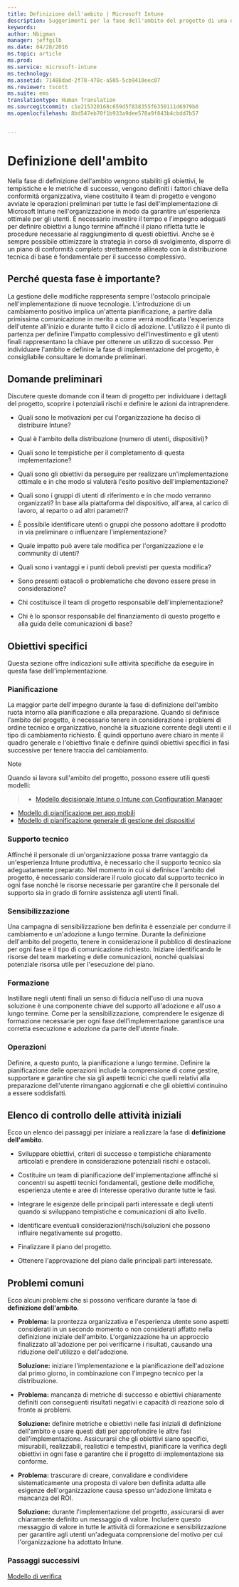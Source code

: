 ```yaml
---
title: Definizione dell'ambito | Microsoft Intune
description: Suggerimenti per la fase dell'ambito del progetto di una distribuzione di Intune.
keywords: 
author: Nbigman
manager: jeffgilb
ms.date: 04/28/2016
ms.topic: article
ms.prod: 
ms.service: microsoft-intune
ms.technology: 
ms.assetid: 71488dad-2f78-478c-a505-5cb9410eec07
ms.reviewer: tscott
ms.suite: ems
translationtype: Human Translation
ms.sourcegitcommit: c1e215320168c659d5f838355f6350111d6979b0
ms.openlocfilehash: 8bd547eb70f1b933a9dee578a9f843b4cbdd7b57


---
```


# Definizione dell'ambito
Nella fase di definizione dell'ambito vengono stabiliti gli obiettivi, le tempistiche e le metriche di successo, vengono definiti i fattori chiave della conformità organizzativa, viene costituito il team di progetto e vengono avviate le operazioni preliminari per tutte le fasi dell'implementazione di Microsoft Intune nell'organizzazione in modo da garantire un'esperienza ottimale per gli utenti.
È necessario investire il tempo e l'impegno adeguati per definire obiettivi a lungo termine affinché il piano rifletta tutte le procedure necessarie al raggiungimento di questi obiettivi. Anche se è sempre possibile ottimizzare la strategia in corso di svolgimento, disporre di un piano di conformità completo strettamente allineato con la distribuzione tecnica di base è fondamentale per il successo complessivo.

## Perché questa fase è importante?
La gestione delle modifiche rappresenta sempre l'ostacolo principale nell'implementazione di nuove tecnologie. L'introduzione di un cambiamento positivo implica un'attenta pianificazione, a partire dalla primissima comunicazione in merito a come verrà modificata l'esperienza dell'utente all'inizio e durante tutto il ciclo di adozione. L'utilizzo è il punto di partenza per definire l'impatto complessivo dell'investimento e gli utenti finali rappresentano la chiave per ottenere un utilizzo di successo.
Per individuare l'ambito e definire la fase di implementazione del progetto, è consigliabile consultare le domande preliminari.

## Domande preliminari
Discutere queste domande con il team di progetto per individuare i dettagli del progetto, scoprire i potenziali rischi e definire le azioni da intraprendere.

-   Quali sono le motivazioni per cui l'organizzazione ha deciso di distribuire Intune?

-   Qual è l'ambito della distribuzione (numero di utenti, dispositivi)?
-   Quali sono le tempistiche per il completamento di questa implementazione?

-   Quali sono gli obiettivi da perseguire per realizzare un'implementazione ottimale e in che modo si valuterà l'esito positivo dell'implementazione?

-   Quali sono i gruppi di utenti di riferimento e in che modo verranno organizzati? In base alla piattaforma del dispositivo, all'area, al carico di lavoro, al reparto o ad altri parametri?

-   È possibile identificare utenti o gruppi che possono adottare il prodotto in via preliminare o influenzare l'implementazione?

-   Quale impatto può avere tale modifica per l'organizzazione e le community di utenti?

-   Quali sono i vantaggi e i punti deboli previsti per questa modifica?

-   Sono presenti ostacoli o problematiche che devono essere prese in considerazione?

-   Chi costituisce il team di progetto responsabile dell'implementazione?

-   Chi è lo sponsor responsabile del finanziamento di questo progetto e alla guida delle comunicazioni di base?

## Obiettivi specifici
Questa sezione offre indicazioni sulle attività specifiche da eseguire in questa fase dell'implementazione.

### Pianificazione

La maggior parte dell'impegno durante la fase di definizione dell'ambito ruota intorno alla pianificazione e alla preparazione. Quando si definisce l'ambito del progetto, è necessario tenere in considerazione i problemi di ordine tecnico e organizzativo, nonché la situazione corrente degli utenti e il tipo di cambiamento richiesto. È quindi opportuno avere chiaro in mente il quadro generale e l'obiettivo finale e definire quindi obiettivi specifici in fasi successive per tenere traccia del cambiamento.


 > [!NOTE]
 > 
 > Quando si lavora sull'ambito del progetto, possono essere utili questi modelli:
 > > - [Modello decisionale Intune o Intune con Configuration Manager](https://gallery.technet.microsoft.com/Intune-or-Intune-with-900e8a78)
 > - [Modello di pianificazione per app mobili](https://gallery.technet.microsoft.com/Mobile-app-planning-18689d59)
>- [Modello di pianificazione generale di gestione dei dispositivi](https://gallery.technet.microsoft.com/General-device-management-334c3792)

### Supporto tecnico
Affinché il personale di un'organizzazione possa trarre vantaggio da un'esperienza Intune produttiva, è necessario che il supporto tecnico sia adeguatamente preparato. Nel momento in cui si definisce l'ambito del progetto, è necessario considerare il ruolo giocato dal supporto tecnico in ogni fase nonché le risorse necessarie per garantire che il personale del supporto sia in grado di fornire assistenza agli utenti finali.

### Sensibilizzazione
Una campagna di sensibilizzazione ben definita è essenziale per condurre il cambiamento e un'adozione a lungo termine. Durante la definizione dell'ambito del progetto, tenere in considerazione il pubblico di destinazione per ogni fase e il tipo di comunicazione richiesto. Iniziare identificando le risorse del team marketing e delle comunicazioni, nonché qualsiasi potenziale risorsa utile per l'esecuzione del piano.

### Formazione
Instillare negli utenti finali un senso di fiducia nell'uso di una nuova soluzione è una componente chiave del supporto all'adozione e all'uso a lungo termine. Come per la sensibilizzazione, comprendere le esigenze di formazione necessarie per ogni fase dell'implementazione garantisce una corretta esecuzione e adozione da parte dell'utente finale.

### Operazioni
Definire, a questo punto, la pianificazione a lungo termine. Definire la pianificazione delle operazioni include la comprensione di come gestire, supportare e garantire che sia gli aspetti tecnici che quelli relativi alla preparazione dell'utente rimangano aggiornati e che gli obiettivi continuino a essere soddisfatti.

## Elenco di controllo delle attività iniziali
Ecco un elenco dei passaggi per iniziare a realizzare la fase di **definizione dell'ambito**.

-   Sviluppare obiettivi, criteri di successo e tempistiche chiaramente articolati e prendere in considerazione potenziali rischi e ostacoli.

-   Costituire un team di pianificazione dell'implementazione affinché si concentri su aspetti tecnici fondamentali, gestione delle modifiche, esperienza utente e aree di interesse operativo durante tutte le fasi.

-   Integrare le esigenze delle principali parti interessate e degli utenti quando si sviluppano tempistiche e comunicazioni di alto livello.

-   Identificare eventuali considerazioni/rischi/soluzioni che possono influire negativamente sul progetto.

-   Finalizzare il piano del progetto.

-   Ottenere l'approvazione del piano dalle principali parti interessate.

## Problemi comuni
Ecco alcuni problemi che si possono verificare durante la fase di **definizione dell'ambito**.

-   **Problema:** la prontezza organizzativa e l'esperienza utente sono aspetti considerati in un secondo momento o non considerati affatto nella definizione iniziale dell'ambito. L'organizzazione ha un approccio finalizzato all'adozione per poi verificarne i risultati, causando una riduzione dell'utilizzo e dell'adozione.

    **Soluzione:** iniziare l'implementazione e la pianificazione dell'adozione dal primo giorno, in combinazione con l'impegno tecnico per la distribuzione.

-   **Problema:** mancanza di metriche di successo e obiettivi chiaramente definiti con conseguenti risultati negativi e capacità di reazione solo di fronte ai problemi.

    **Soluzione:** definire metriche e obiettivi nelle fasi iniziali di definizione dell'ambito e usare questi dati per approfondire le altre fasi dell'implementazione. Assicurarsi che gli obiettivi siano specifici, misurabili, realizzabili, realistici e tempestivi, pianificare la verifica degli obiettivi in ogni fase e garantire che il progetto di implementazione sia conforme.

-   **Problema:** trascurare di creare, convalidare e condividere sistematicamente una proposta di valore ben definita adatta alle esigenze dell'organizzazione causa spesso un'adozione limitata e mancanza del ROI.

    **Soluzione:** durante l'implementazione del progetto, assicurarsi di aver chiaramente definito un messaggio di valore. Includere questo messaggio di valore in tutte le attività di formazione e sensibilizzazione per garantire agli utenti un'adeguata comprensione del motivo per cui l'organizzazione ha adottato Intune.

### Passaggi successivi
[Modello di verifica](proof-of-concept.md)



<!--HONumber=Jul16_HO3-->


